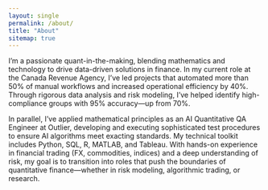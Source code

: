 ```yaml
---
layout: single
permalink: /about/
title: "About"
sitemap: true
---
```


I’m a passionate quant-in-the-making, blending mathematics and technology to drive data-driven solutions in finance. In my current role at the Canada Revenue Agency, I’ve led projects that automated more than 50% of manual workflows and increased operational efficiency by 40%. Through rigorous data analysis and risk modeling, I’ve helped identify high-compliance groups with 95% accuracy—up from 70%.

In parallel, I’ve applied mathematical principles as an AI Quantitative QA Engineer at Outlier, developing and executing sophisticated test procedures to ensure AI algorithms meet exacting standards. My technical toolkit includes Python, SQL, R, MATLAB, and Tableau. With hands-on experience in financial trading (FX, commodities, indices) and a deep understanding of risk, my goal is to transition into roles that push the boundaries of quantitative finance—whether in risk modeling, algorithmic trading, or research.
